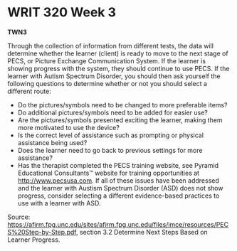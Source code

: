 # WRIT 320 Week 3

**TWN3**

Through the collection of  information from different tests, the data will determine whether the learner (client) is ready to move to the next stage of PECS, or Picture Exchange Communication System. If the learner is showing progress with the system, they should continue to use PECS. If the learner with Autism Spectrum Disorder, you should then ask yourself the following questions to determine whether or not you should select a different route:
+ Do the pictures/symbols need to be changed to more preferable items?
+ Do additional pictures/symbols need to be added for easier use?
+ Are the pictures/symbols presented exciting the learner, making them more motivated to use the device?
+ Is the correct level of assistance such as prompting or physical assistance being used?
+ Does the learner need to go back to previous settings for more assistance?
+ Has the therapist completed the PECS training website, see Pyramid Educational Consultants™ website for training opportunities at http://www.pecsusa.com.
If all of these issues have been addressed and the learner with Austism Spectrum Disorder (ASD) does not show progress, consider selecting a different evidence-based practices to use with a learner with ASD. 

Source: https://afirm.fpg.unc.edu/sites/afirm.fpg.unc.edu/files/imce/resources/PECS%20Step-by-Step.pdf, section 3.2 Determine Next Steps Based on Learner Progress.
